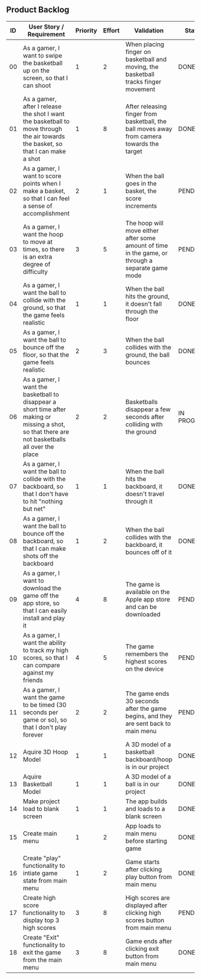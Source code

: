 ## Product Backlog

| ID  | User Story / Requirement                                                                                                                         | Priority | Effort | Validation                                                                                       | Status      |
| --- | ------------------------------------------------------------------------------------------------------------------------------------------------ | -------- | ------ | ------------------------------------------------------------------------------------------------ | ----------- |
| 00  | As a gamer, I want to swipe the basketball up on the screen, so that I can shoot                                                                 | 1        | 2      | When placing finger on basketball and moving, the basketball tracks finger movement              | DONE        |
| 01  | As a gamer, after I release the shot I want the basketball to move through the air towards the basket, so that I can make a shot                 | 1        | 8      | After releasing finger from basketball, the ball moves away from camera towards the target       | DONE        |
| 02  | As a gamer, I want to score points when I make a basket, so that I can feel a sense of accomplishment                                            | 2        | 1      | When the ball goes in the basket, the score increments                                           | PENDING     |
| 03  | As a gamer, I want the hoop to move at times, so there is an extra degree of difficulty                                                          | 3        | 5      | The hoop will move either after some amount of time in the game, or through a separate game mode | PENDING     |
| 04  | As a gamer, I want the ball to collide with the ground, so that the game feels realistic                                                         | 1        | 1      | When the ball hits the ground, it doesn't fall through the floor                                 | DONE        |
| 05  | As a gamer, I want the ball to bounce off the floor, so that the game feels realistic                                                            | 2        | 3      | When the ball collides with the ground, the ball bounces                                         | DONE        |
| 06  | As a gamer, I want the basketball to disappear a short time after making or missing a shot, so that there are not basketballs all over the place | 2        | 2      | Basketballs disappear a few seconds after colliding with the ground                              | IN PROGRESS |
| 07  | As a gamer, I want the ball to collide with the backboard, so that I don't have to hit "nothing but net"                                         | 1        | 1      | When the ball hits the backboard, it doesn't travel through it                                   | DONE        |
| 08  | As a gamer, I want the ball to bounce off the backboard, so that I can make shots off the backboard                                              | 1        | 2      | When the ball collides with the backboard, it bounces off of it                                  | DONE        |
| 09  | As a gamer, I want to download the game off the app store, so that I can easily install and play it                                              | 4        | 8      | The game is available on the Apple app store and can be downloaded                               | PENDING     |
| 10  | As a gamer, I want the ability to track my high scores, so that I can compare against my friends                                                 | 4        | 5      | The game remembers the highest scores on the device                                              | PENDING     |
| 11  | As a gamer, I want the game to be timed (30 seconds per game or so), so that I don't play forever                                                | 2        | 2      | The game ends 30 seconds after the game begins, and they are sent back to main menu              | PENDING     |
| 12  | Aquire 3D Hoop Model                                                                                                                             | 1        | 1      | A 3D model of a basketball backboard/hoop is in our project                                      | DONE        |
| 13  | Aquire Basketball Model                                                                                                                          | 1        | 1      | A 3D model of a ball is in our project                                                           | DONE        |
| 14  | Make project load to blank screen                                                                                                                | 1        | 1      | The app builds and loads to a blank screen                                                       | DONE        |
| 15  | Create main menu                                                                                                                                 | 1        | 2      | App loads to main menu before starting game                                                      | DONE        |
| 16  | Create "play" functionality to intiate game state from main menu                                                                                 | 1        | 2      | Game starts after clicking play button from main menu                                            | DONE     |
| 17  | Create high score functionality to display top 3 high scores                                                                                     | 3        | 8      | High scores are displayed after clicking high scores button from main menu                       | PENDING     |
| 18  | Create "Exit" functionality to exit the game from the main menu                                                                                     | 3        | 8      | Game ends after clicking exit button from main menu                       | DONE     |
